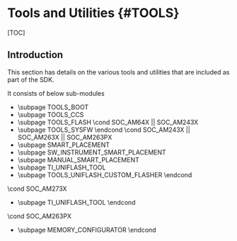 # Tools and Utilities {#TOOLS}

[TOC]

## Introduction

This section has details on the various tools and utilities that are included as
part of the SDK.

It consists of below sub-modules

- \subpage TOOLS_BOOT
- \subpage TOOLS_CCS
- \subpage TOOLS_FLASH
\cond SOC_AM64X || SOC_AM243X
- \subpage TOOLS_SYSFW
\endcond
\cond SOC_AM243X || SOC_AM263X || SOC_AM263PX
- \subpage SMART_PLACEMENT
- \subpage SW_INSTRUMENT_SMART_PLACEMENT
- \subpage MANUAL_SMART_PLACEMENT
- \subpage TI_UNIFLASH_TOOL
- \subpage TOOLS_UNIFLASH_CUSTOM_FLASHER
\endcond

\cond SOC_AM273X
- \subpage TI_UNIFLASH_TOOL
\endcond

\cond  SOC_AM263PX
- \subpage MEMORY_CONFIGURATOR
\endcond
